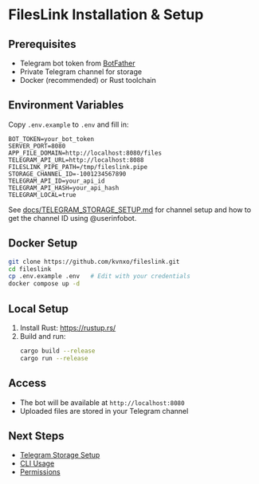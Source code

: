 # FilesLink Installation & Setup

## Prerequisites
- Telegram bot token from [BotFather](https://core.telegram.org/bots#botfather)
- Private Telegram channel for storage
- Docker (recommended) or Rust toolchain

## Environment Variables
Copy `.env.example` to `.env` and fill in:

```text
BOT_TOKEN=your_bot_token
SERVER_PORT=8080
APP_FILE_DOMAIN=http://localhost:8080/files
TELEGRAM_API_URL=http://localhost:8088
FILESLINK_PIPE_PATH=/tmp/fileslink.pipe
STORAGE_CHANNEL_ID=-1001234567890
TELEGRAM_API_ID=your_api_id
TELEGRAM_API_HASH=your_api_hash
TELEGRAM_LOCAL=true
```

See [docs/TELEGRAM_STORAGE_SETUP.md](TELEGRAM_STORAGE_SETUP.md) for channel setup and how to get the channel ID using @userinfobot.

## Docker Setup
```bash
git clone https://github.com/kvnxo/fileslink.git
cd fileslink
cp .env.example .env   # Edit with your credentials
docker compose up -d
```

## Local Setup
1. Install Rust: https://rustup.rs/
2. Build and run:
   ```bash
   cargo build --release
   cargo run --release
   ```

## Access
- The bot will be available at `http://localhost:8080`
- Uploaded files are stored in your Telegram channel

## Next Steps
- [Telegram Storage Setup](TELEGRAM_STORAGE_SETUP.md)
- [CLI Usage](CLI.md)
- [Permissions](PERMISSIONS.md)
